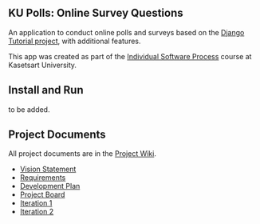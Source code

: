 ## KU Polls: Online Survey Questions 

An application to conduct online polls and surveys based
on the [Django Tutorial project][django-tutorial], with
additional features.

This app was created as part of the [Individual Software Process](
https://cpske.github.io/ISP) course at Kasetsart University.

## Install and Run

to be added.

## Project Documents

All project documents are in the [Project Wiki](https://github.com/MeHappyLucky/ku-polls/wiki/Home).

- [Vision Statement](https://github.com/MeHappyLucky/ku-polls/wiki/Vision-Statement)
- [Requirements](https://github.com/MeHappyLucky/ku-polls/wiki/Requirements)
- [Development Plan](https://github.com/MeHappyLucky/ku-polls/wiki/Development-Plan)
- [Project Board](https://github.com/users/MeHappyLucky/projects/1)
- [Iteration 1](https://github.com/MeHappyLucky/ku-polls/wiki/Iteration-1)
- [Iteration 2]()

[django-tutorial]: TODO-write-the-django-tutorial-URL-here
